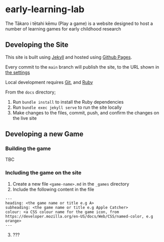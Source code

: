 # early-learning-lab
The Tākaro i tētahi kēmu (Play a game) is a website designed to host a number of learning games for early childhood research


## Developing the Site

This site is built using [Jekyll](https://jekyllrb.com/) and hosted using [Github Pages](https://docs.github.com/en/pages).

Every commit to the `main` branch will publish the site, to the URL shown in [the settings](../../settings/pages)

Local development requires [Git](https://docs.github.com/en/get-started/getting-started-with-git/set-up-git), and [Ruby](https://www.ruby-lang.org/en/documentation/installation/)

From the `docs` directory;

1. Run `bundle install` to install the Ruby dependencies
2. Run `bundle exec jekyll serve` to run the site locally
3. Make changes to the files, commit, push, and confirm the changes on the live site

## Developing a new Game

### Building the game

TBC

### Including the game on the site

1. Create a new file `<game-name>.md` in the `_games` directory
2. Include the following content in the file
```
---
heading: <the game name or title e.g A>
subheading: <the game name or title e.g Apple Catcher>
colour: <a CSS colour name for the game icon, from https://developer.mozilla.org/en-US/docs/Web/CSS/named-color, e.g orange> 
---
```
3. ???

